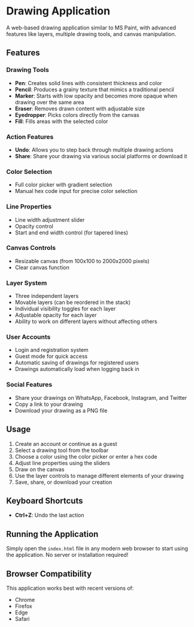 # Drawing Application

A web-based drawing application similar to MS Paint, with advanced features like layers, multiple drawing tools, and canvas manipulation.

## Features

### Drawing Tools
- **Pen**: Creates solid lines with consistent thickness and color
- **Pencil**: Produces a grainy texture that mimics a traditional pencil
- **Marker**: Starts with low opacity and becomes more opaque when drawing over the same area
- **Eraser**: Removes drawn content with adjustable size
- **Eyedropper**: Picks colors directly from the canvas
- **Fill**: Fills areas with the selected color

### Action Features
- **Undo**: Allows you to step back through multiple drawing actions
- **Share**: Share your drawing via various social platforms or download it

### Color Selection
- Full color picker with gradient selection
- Manual hex code input for precise color selection

### Line Properties
- Line width adjustment slider
- Opacity control
- Start and end width control (for tapered lines)

### Canvas Controls
- Resizable canvas (from 100x100 to 2000x2000 pixels)
- Clear canvas function

### Layer System
- Three independent layers
- Movable layers (can be reordered in the stack)
- Individual visibility toggles for each layer
- Adjustable opacity for each layer
- Ability to work on different layers without affecting others

### User Accounts
- Login and registration system
- Guest mode for quick access
- Automatic saving of drawings for registered users
- Drawings automatically load when logging back in

### Social Features
- Share your drawings on WhatsApp, Facebook, Instagram, and Twitter
- Copy a link to your drawing
- Download your drawing as a PNG file

## Usage

1. Create an account or continue as a guest
2. Select a drawing tool from the toolbar
3. Choose a color using the color picker or enter a hex code
4. Adjust line properties using the sliders
5. Draw on the canvas
6. Use the layer controls to manage different elements of your drawing
7. Save, share, or download your creation

## Keyboard Shortcuts
- **Ctrl+Z**: Undo the last action

## Running the Application

Simply open the `index.html` file in any modern web browser to start using the application. No server or installation required!

## Browser Compatibility

This application works best with recent versions of:
- Chrome
- Firefox
- Edge
- Safari 